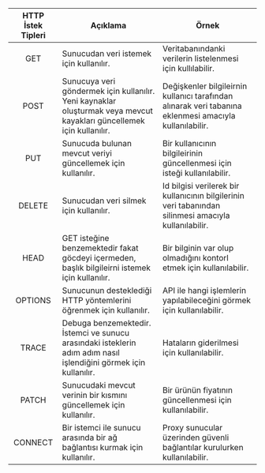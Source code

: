 
| HTTP İstek Tipleri | Açıklama                                                                                                              | Örnek                                                                                                   |
|:------------------:|-----------------------------------------------------------------------------------------------------------------------|---------------------------------------------------------------------------------------------------------|
|        GET         | Sunucudan veri istemek için kullanılır.                                                                               | Veritabanındanki verilerin listelenmesi için kullılabilir.                                              |
|        POST        | Sunucuya veri göndermek için kullanılır. Yeni kaynaklar oluşturmak veya mevcut kayakları güncellemek için kullanılır. | Değişkenler bilgileirnin kullanıcı tarafından alınarak veri tabanına eklenmesi amacıyla kullanılabilir. |
|        PUT         | Sunucuda bulunan mevcut veriyi güncellemek için kullanılır.                                                           | Bir kullanıcının bilgileirinin güncellenmesi için isteği kullanılabilir.                                |
|       DELETE       | Sunucudan veri silmek için kullanılır.                                                                                | Id bilgisi verilerek bir kullanıcının bilgilerinin veri tabanından silinmesi amacıyla kullanılabilir.   |
|        HEAD        | GET isteğine benzemektedir fakat göcdeyi içermeden, başlık bilgileirni istemek için kullanılır.                       | Bir bilginin var olup olmadığını kontorl etmek için kullanılabilir.                                     |
|      OPTIONS       | Sunucunun desteklediği HTTP yöntemlerini öğrenmek için kullanılır.                                                    | API ile hangi işlemlerin yapılabileceğini görmek için kullanılabilir.                                   |
|       TRACE        | Debuga benzemektedir. İstemci ve sunucu arasındaki isteklerin adım adım nasıl işlendiğini görmek için kullanılır.     | Hataların giderilmesi için kullanılabilir.                                                              |
|       PATCH        | Sunucudaki mevcut verinin bir kısmını güncellemek için kullanılır.                                                    | Bir ürünün fiyatının güncellenmesi için kullanılabilir.                                                 |
|      CONNECT       | Bir istemci ile sunucu arasında bir ağ bağlantısı kurmak için kullanılır.                                             | Proxy sunucular üzerinden güvenli bağlantılar kurulurken kullanılabilir.                                |